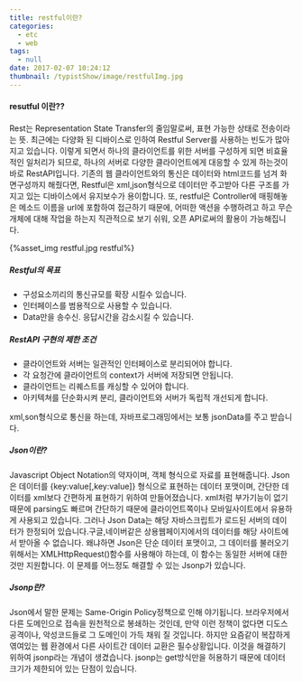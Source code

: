 ```yaml
---
title: restful이란?
categories:
  - etc
  - web
tags:
  - null
date: 2017-02-07 10:24:12
thumbnail: /typistShow/image/restfulImg.jpg
---
```


#### resutful 이란??
Rest는 Representation State Transfer의 줄임말로써, 표현 가능한 상태로 전송이라는 뜻.
최근에는 다양화 된 디바이스로 인하여 Restful Server를 사용하는 빈도가 많아지고 있습니다.
이렇게 되면서 하나의 클라이언트를 위한 서버를 구성하게 되면 비효율 적인 일처리가 되므로,
하나의 서버로 다양한 클라이언트에게 대응할 수 있게 하는것이 바로 RestAPI입니다.
기존의 웹 클라이언트와의 통신은 데이터와 html코드를 넘겨 화면구성까지 해줬다면, Restful은
xml,json형식으로 데이터만 주고받아 다른 구조를 가지고 있는 디바이스에서 유지보수가 용이합니다.
또, restful은 Controller에 매핑해놓은 메소드 이름을 url에 포함하여 접근하기 때문에, 
어떠한 액션을 수행하려고 하고 무슨 개체에 대해 작업을 하는지 직관적으로 보기 쉬워,
오픈 API로써의 활용이 가능해집니다.

{%asset_img restful.jpg restful%}

##### Restful의 목표
- 구성요소끼리의 통신규모를 확장 시킬수 있습니다.
- 인터페이스를 범용적으로 사용할 수 있습니다.
- Data만을 송수신. 응답시간을 감소시킬 수 있습니다.
##### RestAPI 구현의 제한 조건
- 클라이언트와 서버는 일관적인 인터페이스로 분리되어야 합니다.
- 각 요청간에 클라이언트의 context가 서버에 저장되면 안됩니다.
- 클라이언트는 리퀘스트를 캐싱할 수 있어야 합니다.
- 아키텍쳐를 단순화시켜 분리, 클라이언트와 서버가 독립적 개선되게 합니다.

xml,son형식으로 통신을 하는데, 자바프로그래밍에서는 보통 jsonData를 주고 받습니다.

##### Json이란?
Javascript Object Notation의 약자이며, 객체 형식으로 자료를 표현해줍니다.
Json은 데이터를 {key:value[,key:value]} 형식으로 표현하는 데이터 포맷이며,
간단한 데이터를 xml보다 간편하게 표현하기 위하여 만들어졌습니다.
xml처럼 부가기능이 없기 때문에 parsing도 빠르며 간단하기 때문에 클라이언트쪽이나
모바일사이트에서 유용하게 사용되고 있습니다. 그러나 Json Data는 해당 자바스크립트가
로드된 서버의 데이터가 한정되어 있습니다.구글,네이버같은 상용웹페이지에서의
데이터를 해당 사이트에서 받아올 수 없습니다. 왜냐하면 Json은 단순 데이터 포맷이고,
그 데이터를 불러오기 위해서는 XMLHttpRequest()함수를 사용해야 하는데, 이 함수는
동일한 서버에 대한 것만 지원합니다. 이 문제를 어느정도 해결할 수 있는 Jsonp가 있습니다.

##### Jsonp란?
Json에서 말한 문제는 Same-Origin Policy정책으로 인해 야기됩니다.
브라우저에서 다른 도메인으로 접속을 원천적으로 봉쇄하는 것인데, 만약 이런 정책이 없다면
디도스 공격이나, 악성코드들로 그 도메인이 가득 채워 질 것입니다.
하지만 요즘같이 복잡하게 엮여있는 웹 환경에서 다른 사이트간 데이터 교환은 필수상황입니다.
이것을 해결하기 위하여 jsonp라는 개념이 생겼습니다.
jsonp는 get방식만을 허용하기 때문에 데이터 크기가 제한되어 있는 단점이 있습니다.